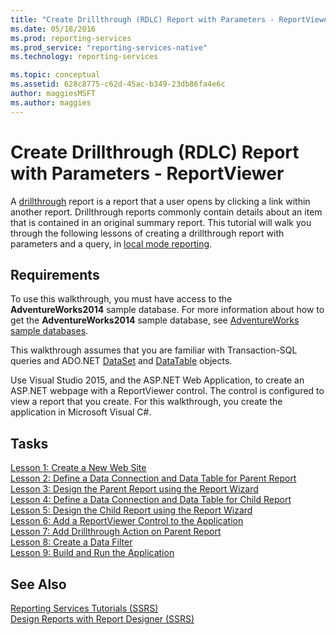 ```yaml
---
title: "Create Drillthrough (RDLC) Report with Parameters - ReportViewer | Microsoft Docs"
ms.date: 05/18/2016
ms.prod: reporting-services
ms.prod_service: "reporting-services-native"
ms.technology: reporting-services

ms.topic: conceptual
ms.assetid: 628c8775-c62d-45ac-b349-23db86fa4e6c
author: maggiesMSFT
ms.author: maggies
---
```

# Create Drillthrough (RDLC) Report with Parameters - ReportViewer
A [drillthrough](https://technet.microsoft.com/library/ff519554.aspx) report is a report that a user opens by clicking a link within another report. Drillthrough reports commonly contain details about an item that is contained in an original summary report. This tutorial will walk you through the following lessons of creating a drillthrough report with parameters and a query, in [local mode reporting](report-server-sharepoint/local-mode-vs-connected-mode-reports-in-the-report-viewer.md).  
  
## Requirements  
To use this walkthrough, you must have access to the **AdventureWorks2014** sample database. For more information about how to get the **AdventureWorks2014** sample database, see [AdventureWorks sample databases](https://github.com/Microsoft/sql-server-samples/releases).  
  
This walkthrough assumes that you are familiar with Transaction-SQL queries and ADO.NET [DataSet](https://msdn.microsoft.com/library/system.data.dataset.aspx) and [DataTable](https://msdn.microsoft.com/library/system.data.datatable.aspx) objects.  
  
Use Visual Studio 2015, and the ASP.NET Web Application, to create an ASP.NET webpage with a ReportViewer control. The control is configured to view a report that you create. For this walkthrough, you create the application in Microsoft Visual C#.  
  
## Tasks  
[Lesson 1: Create a New Web Site](../reporting-services/lesson-1-create-a-new-web-site.md)  
[Lesson 2: Define a Data Connection and Data Table for Parent Report](../reporting-services/lesson-2-define-a-data-connection-and-data-table-for-parent-report.md)  
[Lesson 3: Design the Parent Report using the Report Wizard](../reporting-services/lesson-3-design-the-parent-report-using-the-report-wizard.md)  
[Lesson 4: Define a Data Connection and Data Table for Child Report](../reporting-services/lesson-4-define-a-data-connection-and-data-table-for-child-report.md)  
[Lesson 5: Design the Child Report using the Report Wizard](../reporting-services/lesson-5-design-the-child-report-using-the-report-wizard.md)  
[Lesson 6: Add a ReportViewer Control to the Application](../reporting-services/lesson-6-add-a-reportviewer-control-to-the-application.md)  
[Lesson 7: Add Drillthrough Action on Parent Report](../reporting-services/lesson-7-add-drillthrough-action-on-parent-report.md)  
[Lesson 8: Create a Data Filter](../reporting-services/lesson-8-create-a-data-filter.md)  
[Lesson 9: Build and Run the Application](../reporting-services/lesson-9-build-and-run-the-application.md)  
  
## See Also  
[Reporting Services Tutorials &#40;SSRS&#41;](../reporting-services/reporting-services-tutorials-ssrs.md)  
[Design Reports with Report Designer &#40;SSRS&#41;](../reporting-services/tools/design-reporting-services-paginated-reports-with-report-designer-ssrs.md)  
  

